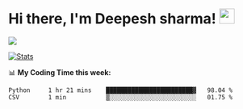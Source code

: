 # Hi there, I'm Deepesh sharma! <img src="https://raw.githubusercontent.com/MartinHeinz/MartinHeinz/master/wave.gif" width="30px">

![](https://camo.githubusercontent.com/992babdffd8c74a1502de375fbdf7e4d54773242/68747470733a2f2f6d656469612e67697068792e636f6d2f6d656469612f53576f536b4e36447854737a71494b4571762f67697068792e676966)

[![Stats](https://github-readme-stats.vercel.app/api?username=deepeshhsharma&show_icons=true&theme=radical)](https://github-readme-stats.vercel.app/api?username=deepeshhsharma&show_icons=true&theme=radical)&nbsp; &nbsp; &nbsp; &nbsp; &nbsp; &nbsp; &nbsp; &nbsp; &nbsp; &nbsp; 

📊 **My Coding Time this week:**
<!--START_SECTION:waka-->
```text
Python     1 hr 21 mins    ████████████████████████▓   98.04 % 
CSV        1 min           ▒░░░░░░░░░░░░░░░░░░░░░░░░   01.75 % 
```
<!--END_SECTION:waka-->

